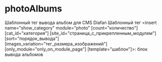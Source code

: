 # photoAlbums
Шаблонный тег вывода альбом для CMS Diafan
Шаблонный тег <insert name="show_category" module="photo" 
[count="количество"]
[cat_id="категория"] 
[site_id="страница_с_прикрепленным_модулем"]
[sort="порядок_вывода"]
[images_variation="тег_размера_изображений"]
[only_module="only_on_module_page"] 
[template="шаблон"]>:
блок вывода альбомов

